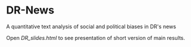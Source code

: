 # DR-News

A quantitative text analysis of social and political biases in DR's news

Open *DR_slides.html* to see presentation of short version of main results.
